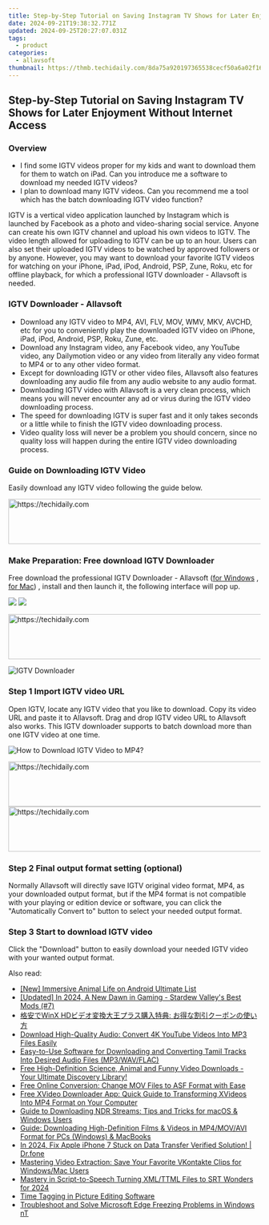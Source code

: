 ```yaml
---
title: Step-by-Step Tutorial on Saving Instagram TV Shows for Later Enjoyment Without Internet Access
date: 2024-09-21T19:38:32.771Z
updated: 2024-09-25T20:27:07.031Z
tags:
  - product
categories:
  - allavsoft
thumbnail: https://thmb.techidaily.com/8da75a920197365538cecf50a6a02f169af5b1bab79994ca4fd6fd7629b24545.jpg
---
```


## Step-by-Step Tutorial on Saving Instagram TV Shows for Later Enjoyment Without Internet Access

### Overview

* I find some IGTV videos proper for my kids and want to download them for them to watch on iPad. Can you introduce me a software to download my needed IGTV videos?
* I plan to download many IGTV videos. Can you recommend me a tool which has the batch downloading IGTV video function?

IGTV is a vertical video application launched by Instagram which is launched by Facebook as a photo and video-sharing social service. Anyone can create his own IGTV channel and upload his own videos to IGTV. The video length allowed for uploading to IGTV can be up to an hour. Users can also set their uploaded IGTV videos to be watched by approved followers or by anyone. However, you may want to download your favorite IGTV videos for watching on your iPhone, iPad, iPod, Android, PSP, Zune, Roku, etc for offline playback, for which a professional IGTV downloader - Allavsoft is needed.

### IGTV Downloader - Allavsoft

* Download any IGTV video to MP4, AVI, FLV, MOV, WMV, MKV, AVCHD, etc for you to conveniently play the downloaded IGTV video on iPhone, iPad, iPod, Android, PSP, Roku, Zune, etc.
* Download any Instagram video, any Facebook video, any YouTube video, any Dailymotion video or any video from literally any video format to MP4 or to any other video format.
* Except for downloading IGTV or other video files, Allavsoft also features downloading any audio file from any audio website to any audio format.
* Downloading IGTV video with Allavsoft is a very clean process, which means you will never encounter any ad or virus during the IGTV video downloading process.
* The speed for downloading IGTV is super fast and it only takes seconds or a little while to finish the IGTV video downloading process.
* Video quality loss will never be a problem you should concern, since no quality loss will happen during the entire IGTV video downloading process.

### Guide on Downloading IGTV Video

Easily download any IGTV video following the guide below.

<!-- affiliate ads begin -->
<a href="https://ephamedtechinc.pxf.io/c/5597632/2137204/26400" target="_top" id="2137204">
  <img src="//a.impactradius-go.com/display-ad/26400-2137204" border="0" alt="https://techidaily.com" width="728" height="90"/>
</a>
<img height="0" width="0" src="https://ephamedtechinc.pxf.io/i/5597632/2137204/26400" style="position:absolute;visibility:hidden;" border="0" />
<!-- affiliate ads end -->

### Make Preparation: Free download IGTV Downloader

Free download the professional IGTV Downloader - Allavsoft ([for Windows](https://tools.techidaily.com/allavsoft/products/) , [for Mac](https://tools.techidaily.com/allavsoft/products/)) , install and then launch it, the following interface will pop up.

[![](https://www.allavsoft.com/how-to/../images/how-to/free-download-win.jpg)](https://tools.techidaily.com/allavsoft/products/) [![](https://www.allavsoft.com/how-to/../images/how-to/free-download-mac.jpg)](https://tools.techidaily.com/allavsoft/products/)

<!-- affiliate ads begin -->
<a href="https://unicoeye.pxf.io/c/5597632/2134247/18498" target="_top" id="2134247">
  <img src="//a.impactradius-go.com/display-ad/18498-2134247" border="0" alt="https://techidaily.com" width="728" height="90"/>
</a>
<img height="0" width="0" src="https://unicoeye.pxf.io/i/5597632/2134247/18498" style="position:absolute;visibility:hidden;" border="0" />
<!-- affiliate ads end -->

![IGTV Downloader](https://www.allavsoft.com/how-to/../images/allavsoft/screen-shot-600.jpg)

### Step 1 Import IGTV video URL

Open IGTV, locate any IGTV video that you like to download. Copy its video URL and paste it to Allavsoft. Drag and drop IGTV video URL to Allavsoft also works. This IGTV downloader supports to batch download more than one IGTV video at one time.

![How to Download IGTV Video to MP4?](https://www.allavsoft.com/how-to/../images/how-to/download-rtmp-video/download-rtmp-video.jpg)

<!-- affiliate ads begin -->
<a href="https://appsumo.8odi.net/c/5597632/2087395/7443" target="_top" id="2087395">
  <img src="//a.impactradius-go.com/display-ad/7443-2087395" border="0" alt="https://techidaily.com" width="728" height="90"/>
</a>
<img height="0" width="0" src="https://appsumo.8odi.net/i/5597632/2087395/7443" style="position:absolute;visibility:hidden;" border="0" />
<!-- affiliate ads end -->

<!-- affiliate ads begin -->
<a href="https://aligracehair.sjv.io/c/5597632/1948937/19272" target="_top" id="1948937">
  <img src="//a.impactradius-go.com/display-ad/19272-1948937" border="0" alt="https://techidaily.com" width="728" height="90"/>
</a>
<img height="0" width="0" src="https://aligracehair.sjv.io/i/5597632/1948937/19272" style="position:absolute;visibility:hidden;" border="0" />
<!-- affiliate ads end -->

### Step 2 Final output format setting (optional)

Normally Allavsoft will directly save IGTV original video format, MP4, as your downloaded output format, but if the MP4 format is not compatible with your playing or edition device or software, you can click the "Automatically Convert to" button to select your needed output format.

### Step 3 Start to download IGTV video

Click the "Download" button to easily download your needed IGTV video with your wanted output format.

<ins class="adsbygoogle"
     style="display:block"
     data-ad-format="autorelaxed"
     data-ad-client="ca-pub-7571918770474297"
     data-ad-slot="1223367746"></ins>

<ins class="adsbygoogle"
     style="display:block"
     data-ad-client="ca-pub-7571918770474297"
     data-ad-slot="8358498916"
     data-ad-format="auto"
     data-full-width-responsive="true"></ins>

<span class="atpl-alsoreadstyle">Also read:</span>
<div><ul>
<li><a href="https://screen-recording.techidaily.com/new-immersive-animal-life-on-android-ultimate-list/"><u>[New] Immersive Animal Life on Android Ultimate List</u></a></li>
<li><a href="https://screen-capture.techidaily.com/updated-in-2024-a-new-dawn-in-gaming-stardew-valleys-best-mods-7/"><u>[Updated] In 2024, A New Dawn in Gaming - Stardew Valley's Best Mods (#7)</u></a></li>
<li><a href="https://vp-tips.techidaily.com/winx-hd/"><u>格安でWinX HDビデオ変換大王プラス購入特典: お得な割引クーポンの使い方</u></a></li>
<li><a href="https://win-guides.techidaily.com/download-high-quality-audio-convert-4k-youtube-videos-into-mp3-files-easily/"><u>Download High-Quality Audio: Convert 4K YouTube Videos Into MP3 Files Easily</u></a></li>
<li><a href="https://win-guides.techidaily.com/easy-to-use-software-for-downloading-and-converting-tamil-tracks-into-desired-audio-files-mp3wavflac/"><u>Easy-to-Use Software for Downloading and Converting Tamil Tracks Into Desired Audio Files (MP3/WAV/FLAC)</u></a></li>
<li><a href="https://win-guides.techidaily.com/free-high-definition-science-animal-and-funny-video-downloads-your-ultimate-discovery-library/"><u>Free High-Definition Science, Animal and Funny Video Downloads - Your Ultimate Discovery Library!</u></a></li>
<li><a href="https://blog-min.techidaily.com/free-online-conversion-change-mov-files-to-asf-format-with-ease/"><u>Free Online Conversion: Change MOV Files to ASF Format with Ease</u></a></li>
<li><a href="https://win-guides.techidaily.com/free-xvideo-downloader-app-quick-guide-to-transforming-xvideos-into-mp4-format-on-your-computer/"><u>Free XVideo Downloader App: Quick Guide to Transforming XVideos Into MP4 Format on Your Computer</u></a></li>
<li><a href="https://win-guides.techidaily.com/guide-to-downloading-ndr-streams-tips-and-tricks-for-macos-and-windows-users/"><u>Guide to Downloading NDR Streams: Tips and Tricks for macOS & Windows Users</u></a></li>
<li><a href="https://win-guides.techidaily.com/guide-downloading-high-definition-films-and-videos-in-mp4movavi-format-for-pcs-windows-and-macbooks/"><u>Guide: Downloading High-Definition Films & Videos in MP4/MOV/AVI Format for PCs (Windows) & MacBooks</u></a></li>
<li><a href="https://iphone-transfer.techidaily.com/in-2024-fix-apple-iphone-7-stuck-on-data-transfer-verified-solution-drfone-by-drfone-transfer-from-ios/"><u>In 2024, Fix Apple iPhone 7 Stuck on Data Transfer Verified Solution! | Dr.fone</u></a></li>
<li><a href="https://win-guides.techidaily.com/mastering-video-extraction-save-your-favorite-vkontakte-clips-for-windowsmac-users/"><u>Mastering Video Extraction: Save Your Favorite VKontakte Clips for Windows/Mac Users</u></a></li>
<li><a href="https://extra-guidance.techidaily.com/mastery-in-script-to-speech-turning-xmlttml-files-to-srt-wonders-for-2024/"><u>Mastery in Script-to-Speech Turning XML/TTML Files to SRT Wonders for 2024</u></a></li>
<li><a href="https://fox-hovers.techidaily.com/time-tagging-in-picture-editing-software/"><u>Time Tagging in Picture Editing Software</u></a></li>
<li><a href="https://win-solutions.techidaily.com/troubleshoot-and-solve-microsoft-edge-freezing-problems-in-windows-nt/"><u>Troubleshoot and Solve Microsoft Edge Freezing Problems in Windows nT</u></a></li>
</ul></div>

